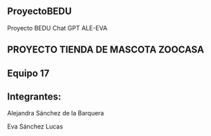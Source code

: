 ## ProyectoBEDU
Proyecto BEDU Chat GPT ALE-EVA

## PROYECTO TIENDA DE MASCOTA ZOOCASA

## Equipo 17

## Integrantes:

Alejandra Sánchez de la Barquera

Eva Sánchez Lucas
